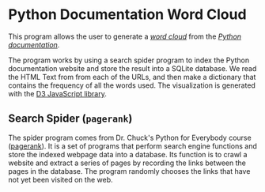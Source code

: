 # Python Documentation Word Cloud
This program allows the user to generate a [*word cloud*](https://en.wikipedia.org/wiki/Tag_cloud) from the [*Python documentation*](https://docs.python.org/3/).

The program works by using a search spider program to index the Python documentation website and store the result into a SQLite database. We read the HTML Text from from each of the URLs, and then make a dictionary that contains the frequency of all the words used. The visualization is generated with the [D3 JavaScript library](https://d3js.org/).

## Search Spider (`pagerank`)
The spider program comes from Dr. Chuck's Python for Everybody course ([pagerank](https://github.com/csev/py4e/tree/master/code3/pagerank)). It is a set of programs that perform search engine functions and store the indexed webpage data into a database. Its function is to crawl a website and extract a series of pages by recording the links between the pages in the database. The program randomly chooses the links that have not yet been visited on the web. 
